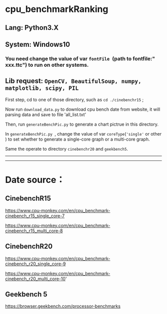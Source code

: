 # cpu_benchmarkRanking

## Lang: Python3.X

## System: Windows10

### You need change the value of var `fontFile `(path to fontfile:" xxx.ttc") to run on other systems.

## Lib request: ` OpenCV, BeautifulSoup, numpy, matplotlib, scipy, PIL ` 

First step, cd to one of those directory, such as  `cd ./cinebenchr15` ;

Now run `download_data.py` to download cpu bench date from website, it will parsing data and save to file 'all_list.txt'

Then, run `generateBenchPic.py` to generate a chart pictrue in this directory.

In `generateBenchPic.py `, change the value of var `coreType`(`'single'` or other ) to set whether to generate a single-core graph or a multi-core graph.

Same the operate to directory `cinebenchr20` and `geekbench5`.

----
----
# Date source：

## CinebenchR15

https://www.cpu-monkey.com/en/cpu_benchmark-cinebench_r15_single_core-7

https://www.cpu-monkey.com/en/cpu_benchmark-cinebench_r15_multi_core-8


## CinebenchR20

https://www.cpu-monkey.com/en/cpu_benchmark-cinebench_r20_single_core-9

https://www.cpu-monkey.com/en/cpu_benchmark-cinebench_r20_multi_core-10'

## Geekbench 5

https://browser.geekbench.com/processor-benchmarks

